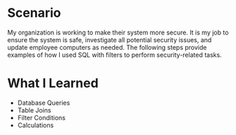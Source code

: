 # Scenario
My organization is working to make their system more secure. It is my job to ensure the system is safe, investigate all potential security issues, and update employee computers as needed. The following steps provide examples of how I used SQL with filters to perform security-related tasks.
# What I Learned
- Database Queries
- Table Joins
- Filter Conditions
- Calculations
